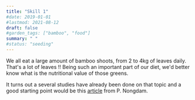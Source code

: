 ```yaml
---
title: "Skill 1"
#date: 2019-01-01
#lastmod: 2021-08-12
draft: false
#garden_tags: ["bamboo", "food"]
summary: " "
#status: "seeding"
---
```


We all eat a large amount of bamboo shoots, from 2 to 4kg of leaves daily. That's a lot of leaves !! 
Being such an important part of our diet, we'd better know what is the nutritional value of those greens.

It turns out a several studies have already been done on that topic and a good starting point would be this [article](https://www.hindawi.com/journals/isrn/2014/679073/) from P. Nongdam.